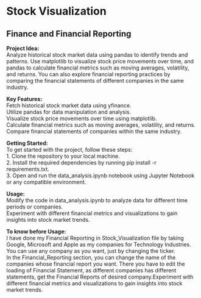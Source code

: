 # Stock Visualization

<h2>Finance and Financial Reporting</h2>
<p><strong>Project Idea:</strong><br> Analyze historical stock market data using pandas to identify trends and patterns. Use matplotlib to visualize stock price movements over time, and pandas to calculate financial metrics such as moving averages, volatility, and returns. You can also explore financial reporting practices by comparing the financial statements of different companies in the same industry.</p>

<p><strong>Key Features:</strong><br>
    Fetch historical stock market data using yfinance.<br>
    Utilize pandas for data manipulation and analysis.<br>
    Visualize stock price movements over time using matplotlib.<br>
    Calculate financial metrics such as moving averages, volatility, and returns.<br>
    Compare financial statements of companies within the same industry.</p>

<p><strong>Getting Started:</strong> <br>To get started with the project, follow these steps: <br> 1. Clone the repository to your local machine. <br> 2. Install the required dependencies by running pip install -r requirements.txt. <br> 3. Open and run the data_analysis.ipynb notebook using Jupyter Notebook or any compatible environment.</p>

<p><strong>Usage:</strong> <br> Modify the code in data_analysis.ipynb to analyze data for different time periods or companies.<br>
Experiment with different financial metrics and visualizations to gain insights into stock market trends.</p>

<p><strong>To know before Usage:</strong> <br> I have done my Financial Reporting in Stock_Visualization file by taking Google, Microsoft and Apple as my companies for Technology Industries. You can use any company as you want, just by changing the ticker.<br> In the Financial_Reporting section, you can change the name of the companies whose financial report you want. There you have to edit the loading of Financial Statement, as different companies has different statements, get the Financial Reports of desired company.Experiment with different financial metrics and visualizations to gain insights into stock market trends.</p>
